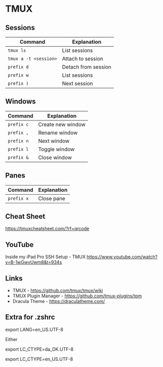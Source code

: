 # TMUX

## Sessions
| Command                       | Explanation          |
| ---                           | ---                  |
| `tmux ls`                     | List sessions        |
| `tmux a -t <session>`         | Attach to session    | 
| `prefix d`                    | Detach from session  |
| `prefix w`                    | List sessions        |
| `prefix )`                    | Next session         |

## Windows 
| Command                       | Explanation          |
| ---                           | ---                  |
| `prefix c`                    | Create new window    |
| `prefix ,`                    | Rename window        |
| `prefix n`                    | Next window          |
| `prefix l`                    | Toggle window        |
| `prefix &`                    | Close window        |

## Panes
| Command                       | Explanation          |
| ---                           | ---                  |
| `prefix x`                    | Close pane           |

## Cheat Sheet
https://tmuxcheatsheet.com/?rf=qrcode

## YouTube

Inside my iPad Pro SSH Setup - TMUX
https://www.youtube.com/watch?v=B-1wGwvUwm8&t=934s

## Links

* TMUX - https://github.com/tmux/tmux/wiki
* TMUX Plugin Manager - https://github.com/tmux-plugins/tpm
* Dracula Theme - https://draculatheme.com/

## Extra for .zshrc

export LANG=en_US.UTF-8

Either

export LC_CTYPE=da_DK.UTF-8

export LC_CTYPE=en_US.UTF-8
